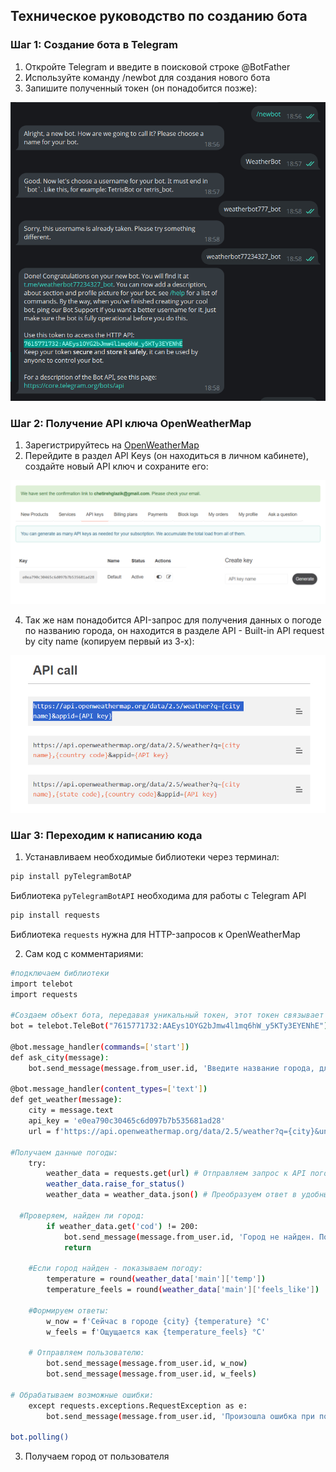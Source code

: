 
## Техническое руководство по созданию бота

### Шаг 1: Создание бота в Telegram

1. Откройте Telegram и введите в поисковой строке @BotFather
2. Используйте команду /newbot для создания нового бота
3. Запишите полученный токен (он понадобится позже):

![Компьютер](img/BotFather.png)

### Шаг 2: Получение API ключа OpenWeatherMap

1. Зарегистрируйтесь на [OpenWeatherMap](https://openweathermap.org/)
2. Перейдите в раздел API Keys (он находиться в личном кабинете), создайте новый API ключ и сохраните его:

 ![Компьютер](img/key.png)

4. Так же нам понадобится API-запрос для получения данных о погоде по названию города, он находится в разделе API - Built-in API request by city name (копируем первый из 3-х):

 ![Компьютер](img/API.png)


### Шаг 3: Переходим к написанию кода

1. Устанавливаем необходимые библиотеки через терминал:
```bash
pip install pyTelegramBotAP
```
Библиотека `pyTelegramBotAPI` необходима для работы с Telegram API


   ```bash
   pip install requests
   ```
Библиотека `requests` нужна для HTTP-запросов к OpenWeatherMap

2. Сам код с комментариями:
```bash
#подключаем библиотеки
import telebot
import requests

#Создаем объект бота, передавая уникальный токен, этот токен связывает ваш код с конкретным ботом в Telegram
bot = telebot.TeleBot("7615771732:AAEys1OYG2bJmw4l1mq6hW_y5KTy3EYENhE") 

@bot.message_handler(commands=['start'])
def ask_city(message):
    bot.send_message(message.from_user.id, 'Введите название города, для которого хотите узнать погоду.')

@bot.message_handler(content_types=['text'])
def get_weather(message):
    city = message.text
    api_key = 'e0ea790c30465c6d097b7b535681ad28'
    url = f'https://api.openweathermap.org/data/2.5/weather?q={city}&units=metric&lang=ru&appid={api_key}' # Создаём ссылку для запроса погоды

#Получаем данные погоды:    
    try:
        weather_data = requests.get(url) # Отправляем запрос к API погоды
        weather_data.raise_for_status()
        weather_data = weather_data.json() # Преобразуем ответ в удобный формат

  #Проверяем, найден ли город:  
        if weather_data.get('cod') != 200:
            bot.send_message(message.from_user.id, 'Город не найден. Пожалуйста, попробуйте снова.')
            return

    #Если город найден - показываем погоду:  
        temperature = round(weather_data['main']['temp'])
        temperature_feels = round(weather_data['main']['feels_like'])

    #Формируем ответы: 
        w_now = f'Сейчас в городе {city} {temperature} °C'
        w_feels = f'Ощущается как {temperature_feels} °C'

    # Отправляем пользователю:
        bot.send_message(message.from_user.id, w_now)
        bot.send_message(message.from_user.id, w_feels)

# Обрабатываем возможные ошибки:
    except requests.exceptions.RequestException as e:
        bot.send_message(message.from_user.id, 'Произошла ошибка при получении данных о погоде: ' + str(e))

bot.polling()
   ```
3. Получаем город от пользователя


